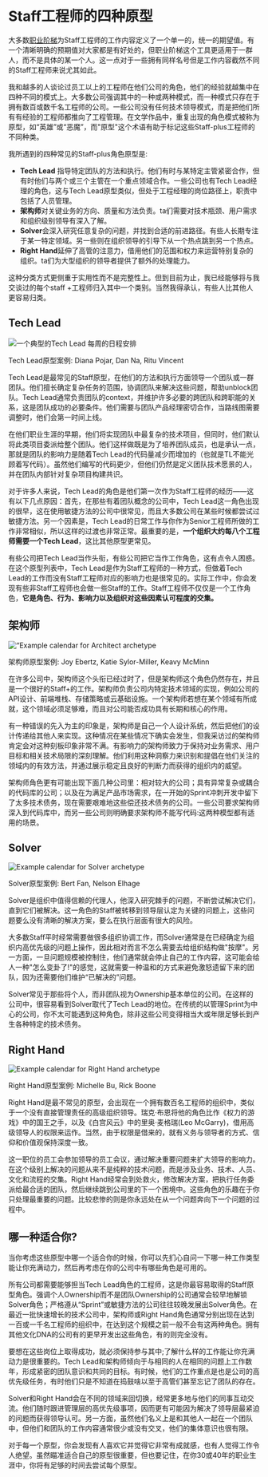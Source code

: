 # Staff工程师的四种原型

大多数[职业阶梯](https://lethain.com/perf-management-system/)为Staff工程师的工作内容定义了一个单一的，统一的期望值。有一个清晰明确的预期值对大家都是有好处的，但职业阶梯这个工具更适用于一群人，而不是具体的某一个人。这一点对于一些拥有同样名号但是工作内容截然不同的Staff工程师来说尤其如此。

我和越多的人谈论过员工以上的工程师在他们公司的角色，他们的经验就越集中在四种不同的模式上。大多数公司强调其中的一种或两种模式，而一种模式只存在于拥有数百或数千名工程师的公司。一些公司没有任何技术领导模式，而是把他们所有有经验的工程师都推向了工程管理。在文学作品中，重复出现的角色模式被称为原型，如“英雄”或“恶魔”，而"原型"这个术语有助于标记这些Staff-plus工程师的不同种类。

我所遇到的四种常见的Staff-plus角色原型是:

* **Tech Lead** 指导特定团队的方法和执行。他们有时与某特定主管紧密合作，但有时他们与两个或三个主管在一个重点领域合作。一些公司也有Tech Lead经理的角色，这与Tech Lead原型类似，但处于工程经理的岗位路径上，职责中包括了人员管理。
* **架构师**对关键业务的方向、质量和方法负责。ta们需要对技术瓶颈、用户需求和组织级别领导有深入了解。
* **Solver**会深入研究任意复杂的问题，并找到合适的前进路径。有些人长期专注于某一特定领域。另一些则在组织领导的引导下从一个热点跳到另一个热点。
* **Right Hand**延伸了高管的注意力，借用他们的范围和权力来运营特别复杂的组织。ta们为大型组织的领导者提供了额外的处理能力。

这种分类方式更侧重于实用性而不是完整性上。但到目前为止，我已经能够将与我交谈过的每个staff +工程师归入其中一个类别。当然我得承认，有些人比其他人更容易归类。

## Tech Lead

![&#x4E00;&#x4E2A;&#x5178;&#x578B;&#x7684;Tech Lead &#x6BCF;&#x5468;&#x7684;&#x65E5;&#x7A0B;&#x5B89;&#x6392;](../.gitbook/assets/image%20%283%29.png)

Tech Lead原型案例: Diana Pojar, Dan Na, Ritu Vincent

Tech Lead是最常见的Staff原型，在他们的方法和执行方面领导一个团队或一群团队。他们擅长确定复杂任务的范围，协调团队来解决这些问题，帮助unblock团队。Tech Lead通常负责团队的context，并维护许多必要的跨团队和跨职能的关系，这是团队成功的必要条件。他们需要与团队产品经理密切合作，当路线图需要调整时，他们会第一时间上线。

在他们职业生涯的早期，他们将实现团队中最复杂的技术项目，但同时，他们默认将此类项目委派给整个团队。他们这样做既是为了培养团队成员，也是承认一点，那就是团队的影响力是随着Tech Lead的代码量减少而增加的（也就是TL不能光顾着写代码）。虽然他们编写的代码更少，但他们仍然是定义团队技术愿景的人，并在团队内部针对复杂项目构建共识。

对于许多人来说，Tech Lead的角色是他们第一次作为Staff工程师的经历——这有以下几点原因：首先，在那些有着团队概念的公司中，Tech Lead这一角色出现的很早，这在使用敏捷方法的公司中很常见，而且大多数公司在某些时候都尝试过敏捷方法。另一个因素是，Tech Lead的日常工作与你作为Senior工程师所做的工作非常相似，所以这样的过渡也非常正常。最重要的是，**一个组织大约每八个工程师需要一个Tech Lead**，这比其他原型更常见。

有些公司把Tech Lead当作头衔，有些公司把它当作工作角色，这有点令人困惑。在这个原型列表中，Tech Lead是作为Staff工程师的一种方式，但做着Tech Lead的工作而没有Staff工程师对应的影响力也是很常见的。实际工作中，你会发现有些非Staff工程师也会做一些Staff的工作。Staff工程师不仅仅是一个工作角色，**它是角色、行为、影响力以及组织对这些因素认可程度的交集。**

## 架构师

![&#x201C;Example calendar for Architect archetype](../.gitbook/assets/image%20%285%29.png)

架构师原型案例: Joy Ebertz, Katie Sylor-Miller, Keavy McMinn

在许多公司中，架构师这个头衔已经过时了，但是架构师这个角色仍然存在，并且是一个很好的Staff+的工作。架构师负责公司内特定技术领域的实现，例如公司的API设计、前端堆栈、存储策略或云基础设施。一个架构师若想在某个领域有所成就，这个领域必须足够难，而且对公司能否成功具有长期和核心的作用。

有一种错误的先入为主的印象是，架构师是自己一个人设计系统，然后把他们的设计传递给其他人来实现。这种情况在某些情况下确实会发生，但我采访过的架构师肯定会对这种刻板印象非常不满。有影响力的架构师致力于保持对业务需求、用户目标和相关技术局限的深刻理解。他们利用这种洞察力来识别和提倡在他们关注的领域内的有效方法，并通过展示稳定且良好的判断力而获得的组织内的威望。

架构师角色更有可能出现下面几种公司里：相对较大的公司；具有异常复杂或耦合的代码库的公司；以及在为满足产品市场需求，在一开始的Sprint冲刺开发中留下了太多技术债务，现在需要艰难地这些偿还技术债务的公司。一些公司要求架构师深入到代码库中，而另一些公司则明确要求架构师不能写代码:这两种模型都有适用的场景。

## Solver

![Example calendar for Solver archetype](../.gitbook/assets/image%20%287%29.png)

Solver原型案例: Bert Fan, Nelson Elhage

Solver是组织中值得信赖的代理人，他深入研究棘手的问题，不断尝试解决它们，直到它们被解决。这一角色的Staff被转移到领导层认定为关键的问题上，这些问题要么没有清晰的解决方案，要么在执行层面有很大的风险。

大多数Staff平时经常需要做很多组织协调工作，而Solver通常是在已经确定为组织内高优先级的问题上操作，因此相对而言不怎么需要去给组织结构做"按摩"。另一方面，一旦问题规模被控制住，他们通常就会停止自己的工作内容，这可能会给人一种"怎么变卦了!"的感觉，这就需要一种温和的方式来避免激怒遗留下来的团队，因为还需要他们维护“已解决的”问题。

Solver常见于那些将个人，而非团队视为Ownership基本单位的公司。在这样的公司中，很容易看到Solver取代了Tech Lead的地位。在传统的以管理Sprint为中心的公司，你不太可能遇到这种角色，除非这些公司变得相当大或年限足够长到产生各种特定的技术债务。

## Right Hand

![Example calendar for Right Hand archetype](../.gitbook/assets/image%20%284%29.png)

Right Hand原型案例: Michelle Bu, Rick Boone

Right Hand是最不常见的原型，会出现在一个拥有数百名工程师的组织中，类似于一个没有直接管理责任的高级组织领导。瑞克·布恩将他的角色比作《权力的游戏》中的国王之手，以及《白宫风云》中的里奥·麦格瑞\(Leo McGarry\)，借用高级领导人的权限来运作。当然，由于权限是借来的，就有义务与领导者的方式、信仰和价值观保持深度一致。

这一职位的员工会参加领导的员工会议，通过解决重要问题来扩大领导的影响力。在这个级别上解决的问题从来不是纯粹的技术问题，而是涉及业务、技术、人员、文化和流程的交集。Right Hand经常会到处救火，修改解决方案，把执行任务委派给最合适的团队，然后继续跳到公司里的下一个困境中。这些角色的乐趣在于你只处理最重要的问题。比较悲惨的则是你永远处在从一个问题奔向下一个问题的过程中。

## 哪一种适合你?

当你考虑这些原型中哪一个适合你的时候，你可以先扪心自问一下哪一种工作类型能让你充满动力，然后再考虑在你的公司中有哪些角色是可用的。

所有公司都需要能够担当Tech Lead角色的工程师，这是你最容易取得的Staff原型角色。强调个人Ownership而不是团队Ownership的公司通常会较早地解锁Solver角色；严格遵从“Sprint”或敏捷方法的公司往往较晚发展出Solver角色。在最近一批快速增长的技术公司中，架构师或Right Hand角色通常分别出现在达到一百或一千名工程师的组织中，在达到这个规模之前一般不会有这两种角色。拥有其他文化DNA的公司有的更早开发出这些角色，有的则完全没有。

要想在这些岗位上取得成功，就必须保持参与其中;了解什么样的工作能让你充满动力是很重要的。Tech Lead和架构师倾向于与相同的人在相同的问题上工作数年，形成紧密的团队意识和共同的目标。有时候，他们的工作重点是也是公司的高优先级任务，有时他们只是不知道在捣鼓啥以至于高管们甚至忘记了团队的存在。

Solver和Right Hand会在不同的领域来回切换，经常更多地与他们的同事互动交流。他们随时跟进管理层的高优先级事项，因而更有可能因为解决了领导层最紧迫的问题而获得领导认可。另一方面，虽然他们名义上是和其他人一起在一个团队中，但他们和团队的工作内容通常很少或没有交叉，他们的集体意识也很有限。

对于每一个原型，你会发现有人喜欢它并觉得它非常有成就感，也有人觉得工作令人绝望。虽然瞄准适合自己的原型很重要，但也要记住，在你30或40年的职业生涯中，你将有足够的时间去尝试每个原型。





